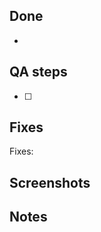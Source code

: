 ## Done
- 

<!--
- Itemised list of what was changed by this PR.
-->

## QA steps

- [ ] 

<!-- Steps for QA. -->

## Fixes

Fixes: 

<!-- If there's an existing JIRA/launchpad issue/bug for your change, please link to it above. -->

## Screenshots

<!--
Attach any screenshots or videos that help illustrate or demonstrate the changes made in this PR.
-->

## Notes

<!--
(Optional)
Leave any additional notes for the reviewer here.
-->
